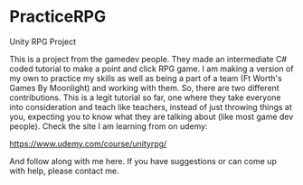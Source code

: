 # PracticeRPG
Unity RPG Project

This is a project from the gamedev people. They made an intermediate C# coded tutorial to make a point and click RPG game. 
I am making a version of my own to practice my skills as well as being a part of a team (Ft Worth's Games By Moonlight) and working
with them. So, there are two different contributions. 
This is a legit tutorial so far, one where they take everyone into consideration and teach like teachers, instead of just throwing things
at you, expecting you to know what they are talking about (like most game dev people). Check the site I am learning from on udemy:

https://www.udemy.com/course/unityrpg/

And follow along with me here. If you have suggestions or can come up with help, please contact me. 
